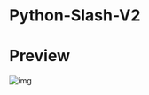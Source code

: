# Python-Slash-V2
# Preview

![img](https://cdn.discordapp.com/attachments/1335597135202353224/1378265689319538728/Screenshot_20250531-135508_Discord.jpg?ex=683bf973&is=683aa7f3&hm=25ff39e6e28d482a71f6e2e08584c10f8f6651d1fa6a5e69c835cf750b4f478c&)
